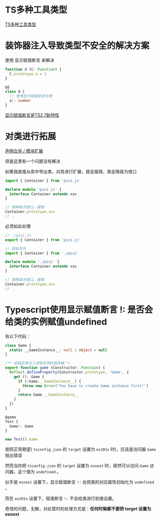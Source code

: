 <!--
 * @Autor: Guo Kainan
 * @Date: 2021-09-06 08:35:59
 * @LastEditors: Guo Kainan
 * @LastEditTime: 2021-09-07 16:54:53
 * @Description: 
-->
# TS多种工具类型
[TS多种工具类型](https://segmentfault.com/a/1190000020536733)

# 装饰器注入导致类型不安全的解决方案

使用 显示赋值断言 来解决
```ts
function d (C: Function) {
  C.prototype.a = 1
}

@d
class A {
  // 使用显示赋值断言处理
  a!: number
}
```
[显示赋值断言是TS2.7新特性](https://www.tslang.cn/docs/release-notes/typescript-2.7.html)

# 对类进行拓展

[声明合并 / 模块扩展](https://www.tslang.cn/docs/handbook/declaration-merging.html)

但是这里有一个问题没有解决

如果我直接从库中导出类，对其进行扩展，就会报错，类会降级为借口
```ts
import { Container } from 'pixi.js'

declare module 'pixi.js' {
  interface Container extends xxx
}

// 类降级为借口，报错
Container.prototype.xxx
// ...
```

必须如此处理
```ts
// ./pixi.ts
export { Container } from 'pixi.js'

// 目标文件
import { Container } from './pixi'

declare module './pixi' {
  interface Container extends xxx
}

// 类降级为借口，报错
Container.prototype.xxx
// ...
```

# Typescript使用显示赋值断言 !: 是否会给类的实例赋值undefined

有以下代码：

```ts
class Game {
  static __GameInstance__: null | object = null
}

/** 给指定类注入游戏实例的装饰器 */
export function game (Constructor: Function) {
  Reflect.defineProperty(Constructor.prototype, 'Game', {
    get (): Game {
      if (!Game.__GameInstance__) {
        throw new Error('You have to create Game instance first!')
      }
      return Game.__GameInstance__
    }
  })
}

@game
Test {
  Game!: Game
}

new Test().Game
```

按照正常期望( `tsconfig.json` 的 `target` 设置为 `es201x` 时)，应该是访问器 `Game` 抛出错误

然而当你把 `tsconfig.json` 的 `target` 设置为 `esnext` 时，居然可以访问 `Game` 访问器，这个值为 `undefined` 。

似乎是 `esnext` 设置下，显示赋值断言 `!:` 会把类的对应属性初始化为 `undefined` 。

而在 `es201x` 设置下，赋值断言 `!:` 不会给类进行初值设置。

奇怪的问题，无解，对此暂时的处理方式是：**任何时候都不要把 target 设置为 esnext**